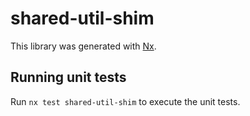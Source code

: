 # shared-util-shim

This library was generated with [Nx](https://nx.dev).

## Running unit tests

Run `nx test shared-util-shim` to execute the unit tests.
